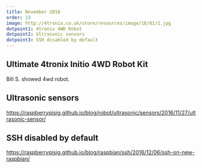 ```yaml
---
title: November 2016
order: 13
image: http://4tronix.co.uk/store/resources/image/18/81/2.jpg
dotpoint1: 4tronix 4WD Robot
dotpoint2: Ultrasonic sensors
dotpoint3: SSH disabled by default
---
```


## Ultimate 4tronix Initio 4WD Robot Kit
Bill S. showed 4wd robot. 

## Ultrasonic sensors
https://raspberrypisig.github.io/blog/robot/ultrasonic/sensors/2016/11/27/ultrasonic-sensor/

## SSH disabled by default
https://raspberrypisig.github.io/blog/raspbian/ssh/2016/12/06/ssh-on-new-raspbian/


